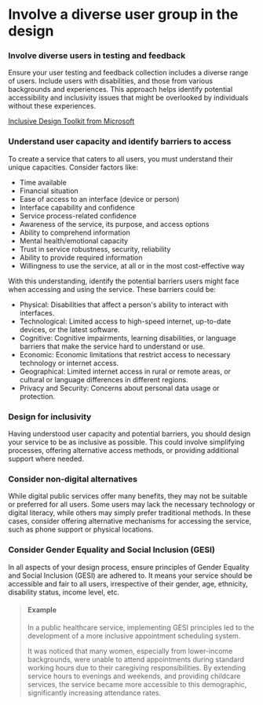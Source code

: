 # Involve a diverse user group in the design

### **Involve diverse users in testing and feedback**

Ensure your user testing and feedback collection includes a diverse range of users. Include users with disabilities, and those from various backgrounds and experiences. This approach helps identify potential accessibility and inclusivity issues that might be overlooked by individuals without these experiences.

[Inclusive Design Toolkit from Microsoft](https://www.microsoft.com/design/inclusive/)

### **Understand user capacity and identify barriers to access**

To create a service that caters to all users, you must understand their unique capacities. Consider factors like:

* Time available
* Financial situation
* Ease of access to an interface (device or person)
* Interface capability and confidence
* Service process-related confidence
* Awareness of the service, its purpose, and access options
* Ability to comprehend information
* Mental health/emotional capacity
* Trust in service robustness, security, reliability
* Ability to provide required information
* Willingness to use the service, at all or in the most cost-effective way

With this understanding, identify the potential barriers users might face when accessing and using the service. These barriers could be:

* Physical: Disabilities that affect a person's ability to interact with interfaces.
* Technological: Limited access to high-speed internet, up-to-date devices, or the latest software.
* Cognitive: Cognitive impairments, learning disabilities, or language barriers that make the service hard to understand or use.
* Economic: Economic limitations that restrict access to necessary technology or internet access.
* Geographical: Limited internet access in rural or remote areas, or cultural or language differences in different regions.
* Privacy and Security: Concerns about personal data usage or protection.

### **Design for inclusivity**

Having understood user capacity and potential barriers, you should design your service to be as inclusive as possible. This could involve simplifying processes, offering alternative access methods, or providing additional support where needed.

### **Consider non-digital alternatives**

While digital public services offer many benefits, they may not be suitable or preferred for all users. Some users may lack the necessary technology or digital literacy, while others may simply prefer traditional methods. In these cases, consider offering alternative mechanisms for accessing the service, such as phone support or physical locations.

### **Consider Gender Equality and Social Inclusion (GESI)**

In all aspects of your design process, ensure principles of Gender Equality and Social Inclusion (GESI) are adhered to. It means your service should be accessible and fair to all users, irrespective of their gender, age, ethnicity, disability status, income level, etc.

> #### Example
>
> In a public healthcare service, implementing GESI principles led to the development of a more inclusive appointment scheduling system.&#x20;
>
> It was noticed that many women, especially from lower-income backgrounds, were unable to attend appointments during standard working hours due to their caregiving responsibilities. By extending service hours to evenings and weekends, and providing childcare services, the service became more accessible to this demographic, significantly increasing attendance rates.&#x20;
